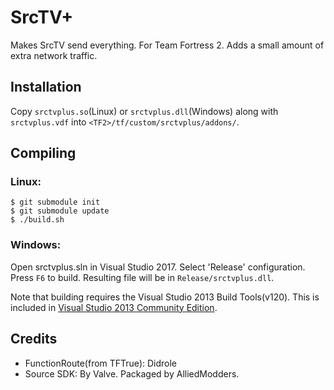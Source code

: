SrcTV+
======

Makes SrcTV send everything. For Team Fortress 2. Adds a small amount of extra
network traffic.

Installation
------------

Copy `srctvplus.so`(Linux) or `srctvplus.dll`(Windows) along with `srctvplus.vdf`
into `<TF2>/tf/custom/srctvplus/addons/`.

Compiling
---------

### Linux:
```
$ git submodule init
$ git submodule update
$ ./build.sh
```

### Windows:
Open srctvplus.sln in Visual Studio 2017. Select 'Release' configuration.
Press `F6` to build. Resulting file will be in `Release/srctvplus.dll`.

Note that building requires the Visual Studio 2013 Build Tools(v120).
This is included in 
[Visual Studio 2013 Community Edition](https://go.microsoft.com/fwlink/?LinkId=532495&clcid=0x409).

Credits
-------

  - FunctionRoute(from TFTrue): Didrole
  - Source SDK: By Valve. Packaged by AlliedModders.

